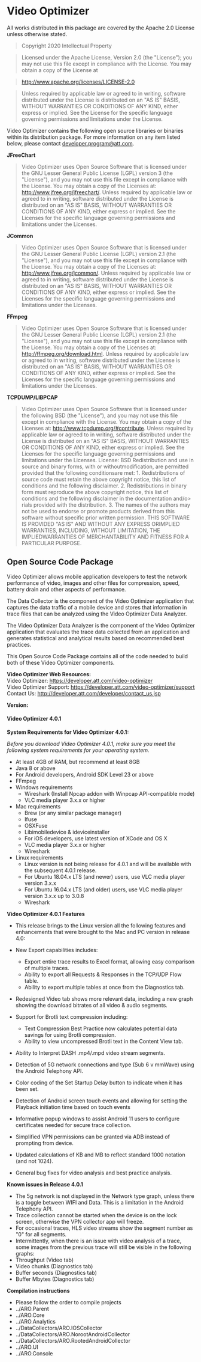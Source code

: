 
# Video Optimizer

All works distributed in this package are covered by the Apache 2.0 License unless otherwise stated.

> Copyright 2020
Intellectual Property

> Licensed under the Apache License, Version 2.0 (the "License");
> you may not use this file except in compliance with the License.
> You may obtain a copy of the License at

> http://www.apache.org/licenses/LICENSE-2.0

> Unless required by applicable law or agreed to in writing, software
> distributed under the License is distributed on an "AS IS" BASIS,
> WITHOUT WARRANTIES OR CONDITIONS OF ANY KIND, either express or implied.
> See the License for the specific language governing permissions and
> limitations under the License.

Video Optimizer contains the following open source libraries or binaries within its distribution package.  For more information on any item listed below, please contact developer.program@att.com.


**JFreeChart**  
> Video Optimizer uses Open Source Software that is licensed under the GNU Lesser General Public License (LGPL) version 3 (the "License"), and you may not use this file except in compliance with the License. You may obtain a copy of the Licenses at: http://www.jfree.org/jfreechart/. Unless required by applicable law or agreed to in writing, software distributed under the License is distributed on an "AS IS" BASIS, WITHOUT WARRANTIES OR CONDITIONS OF ANY KIND, either express or implied. See the Licenses for the specific language governing permissions and limitations under the Licenses.  

**JCommon**  
> Video Optimizer uses Open Source Software that is licensed under the GNU Lesser General Public License (LGPL) version 2.1 (the "License"), and you may not use this file except in compliance with the License. You may obtain a copy of the Licenses at: http://www.jfree.org/jcommon/. Unless required by applicable law or agreed to in writing, software distributed under the License is distributed on an "AS IS" BASIS, WITHOUT WARRANTIES OR CONDITIONS OF ANY KIND, either express or implied. See the Licenses for the specific language governing permissions and limitations under the Licenses.  

**FFmpeg**  
> Video Optimizer uses Open Source Software that is licensed under the GNU Lesser General Public License (LGPL) version 2.1 (the "License"), and you may not use this file except in compliance with the License. You may obtain a copy of the Licenses at: http://ffmpeg.org/download.html. Unless required by applicable law or agreed to in writing, software distributed under the License is distributed on an "AS IS" BASIS, WITHOUT WARRANTIES OR CONDITIONS OF ANY KIND, either express or implied. See the Licenses for the specific language governing permissions and limitations under the Licenses.  

**TCPDUMP/LIBPCAP**  
> Video Optimizer uses Open Source Software that is licensed under the following BSD (the "License"), and you may not use this file except in compliance with the License. You may obtain a copy of the Licenses at: http://www.tcpdump.org/#contribute. Unless required by applicable law or agreed to in writing, software distributed under the License is distributed on an "AS IS" BASIS, WITHOUT WARRANTIES OR CONDITIONS OF ANY KIND, either express or implied. See the Licenses for the specific language governing permissions and limitations under the Licenses. License: BSD Redistribution and use in source and binary forms, with or withoutmodification, are permitted provided that the following conditionsare met: 1. Redistributions of source code must retain the above copyright notice, this list of conditions and the following disclaimer. 2. Redistributions in binary form must reproduce the above copyright notice, this list of conditions and the following disclaimer in the documentation and/o> rials provided with the distribution. 3. The names of the authors may not be used to endorse or promote products derived from this software without specific prior written permission.  THIS SOFTWARE IS PROVIDED "AS IS" AND WITHOUT ANY EXPRESS ORIMPLIED WARRANTIES, INCLUDING, WITHOUT LIMITATION, THE IMPLIEDWARRANTIES OF MERCHANTABILITY AND FITNESS FOR A PARTICULAR PURPOSE.  


## Open Source Code Package

Video Optimizer allows mobile application developers to test the network performance of video, images and other files for compression, speed, battery drain and other aspects of performance.

The Data Collector is the component of the Video Optimizer application that captures the data traffic of a mobile device and stores that information in trace files that can be analyzed using the Video Optimizer Data Analyzer.

The Video Optimizer Data Analyzer is the component of the Video Optimizer application that evaluates the trace data collected from an application and generates statistical and analytical results based on recommended best practices.

This Open Source Code Package contains all of the code needed to build both of these Video Optimizer components.


**Video Optimizer Web Resources:**  
Video Optimizer: https://developer.att.com/video-optimizer<br/>
Video Optimizer Support: https://developer.att.com/video-optimizer/support<br/>
Contact Us: http://developer.att.com/developer/contact_us.jsp<br/>


**Version:**  
#### Video Optimizer 4.0.1

**System Requirements for Video Optimizer 4.0.1:**

*Before you download Video Optimizer 4.0.1, make sure you meet the following system requirements for your operating system.*

- At least 4GB of RAM, but recommend at least 8GB
- Java 8 or above
- For Android developers, Android SDK Level 23 or above
- FFmpeg
- Windows requirements
  - Wireshark (Install Npcap addon with Winpcap API-compatible mode)
  - VLC media player 3.x.x or higher
- Mac requirements
  - Brew (or any similar package manager)
  - Ifuse
  - OSXFuse
  - Libimobiledevice & ideviceinstaller
  - For iOS developers, use latest version of XCode and OS X
  - VLC media player 3.x.x or higher
  - Wireshark
- Linux requirements
  - Linux version is not being release for 4.0.1 and will be available with the subsequent 4.0.1 release.
  - For Ubuntu 18.04.x LTS (and newer) users, use VLC media player version 3.x.x
  - For Ubuntu 16.04.x LTS (and older) users, use VLC media player version 3.x.x up to 3.0.8
  - Wireshark



**Video Optimizer 4.0.1 Features**
- This release brings to the Linux version all the following features and enhancements that were brought to the Mac and PC version in release 4.0:

- New Export capabilities includes:
  - Export entire trace results to Excel format, allowing easy comparison of multiple traces.
  -	Ability to export all Requests & Responses in the TCP/UDP Flow table.
  -	Ability to export multiple tables at once from the Diagnostics tab.

- Redesigned Video tab shows more relevant data, including a new graph showing the download bitrates of all video & audio segments.

- Support for Brotli text compression including:
  - Text Compression Best Practice now calculates potential data savings for using Brotli compression.
  - Ability to view uncompressed Brotli text in the Content View tab.
- Ability to Interpret DASH .mp4/.mpd video stream segments.

- Detection of 5G network connections and type (Sub 6 v mmWave) using the Android Telephony API.

- Color coding of the Set Startup Delay button to indicate when it has been set.

- Detection of Android screen touch events and allowing for setting the Playback initiation time based on touch events

-	Informative popup windows to assist Android 11 users to configure certificates needed for secure trace collection.

-	Simplified VPN permissions can be granted via ADB instead of prompting from device.

-	Updated calculations of KB and MB to reflect standard 1000 notation (and not 1024).

-	General bug fixes for video analysis and best practice analysis.


**Known issues in Release 4.0.1**

- The 5g network is not displayed in the Network type graph, unless there is a toggle between WIFI and Data. This is a limitation in the Android Telephony API.
-	Trace collection cannot be started when the device is on the lock screen, otherwise the VPN collector app will freeze.
-	For occasional traces, HLS video streams show the segment number as "0" for all segments.
-	Intermittently, when there is an issue with video analysis of a trace, some images from the previous trace will still be visible in the following graphs:
  -	Throughput (Video tab)
  -	Video chunks (Diagnostics tab)
  -	Buffer seconds (Diagnostics tab)
  -	Buffer Mbytes (Diagnostics tab)

**Compilation instructions**
+ Please follow the order to compile projects
+ ../ARO.Parent
+ ../ARO.Core
+ ../ARO.Analytics
+ ../DataCollectors/ARO.IOSCollector
+ ../DataCollectors/ARO.NorootAndroidCollector
+ ../DataCollectors/ARO.RootedAndroidCollector
+ ../ARO.UI
+ ../ARO.Console
